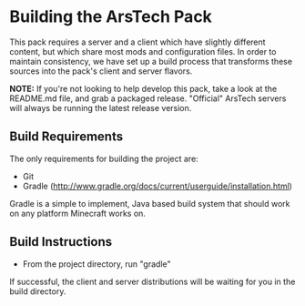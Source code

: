 Building the ArsTech Pack
=========================

This pack requires a server and a client which have slightly different content, but which share most mods and configuration files.  In order to maintain consistency, we have set up a build process that transforms these sources into the pack's client and server flavors.

**NOTE:** If you're not looking to help develop this pack, take a look at the README.md file, and grab a packaged release.  "Official" ArsTech servers will always be running the latest release version.

Build Requirements
------------------

The only requirements for building the project are:

- Git
- Gradle (http://www.gradle.org/docs/current/userguide/installation.html)

Gradle is a simple to implement, Java based build system that should work on any platform Minecraft works on.


Build Instructions
------------------

- From the project directory, run "gradle"

If successful, the client and server distributions will be waiting for you in the build directory.
